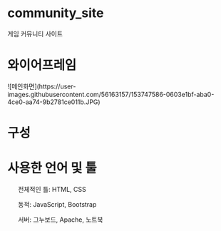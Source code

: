 # community_site
게임 커뮤니티 사이트

<h1> 와이어프레임 </h1>
![메인화면](https://user-images.githubusercontent.com/56163157/153747586-0603e1bf-aba0-4ce0-aa74-9b2781ce011b.JPG)


<h1> 구성 </h1>


<h1> 사용한 언어 및 툴 </h1>
<ul>전체적인 틀: HTML, CSS</ul>
<ul>동적: JavaScript, Bootstrap</ul>
<ul>서버: 그누보드, Apache, 노트북</ul>
